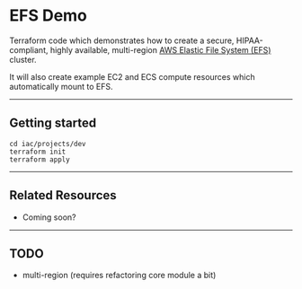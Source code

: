# EFS Demo

Terraform code which demonstrates how to create a secure, HIPAA-compliant, highly available, multi-region [AWS Elastic File System (EFS)](https://docs.aws.amazon.com/efs/latest/ug/getting-started.html) cluster.

It will also create example EC2 and ECS compute resources which automatically mount to EFS.

---

## Getting started

```
cd iac/projects/dev
terraform init
terraform apply
```

---

## Related Resources

- Coming soon?

---

## TODO

- multi-region (requires refactoring core module a bit)
